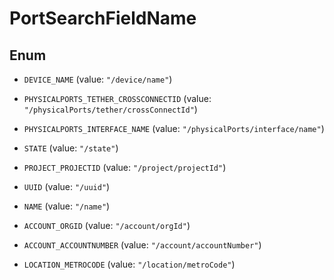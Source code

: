 

# PortSearchFieldName

## Enum


* `DEVICE_NAME` (value: `"/device/name"`)

* `PHYSICALPORTS_TETHER_CROSSCONNECTID` (value: `"/physicalPorts/tether/crossConnectId"`)

* `PHYSICALPORTS_INTERFACE_NAME` (value: `"/physicalPorts/interface/name"`)

* `STATE` (value: `"/state"`)

* `PROJECT_PROJECTID` (value: `"/project/projectId"`)

* `UUID` (value: `"/uuid"`)

* `NAME` (value: `"/name"`)

* `ACCOUNT_ORGID` (value: `"/account/orgId"`)

* `ACCOUNT_ACCOUNTNUMBER` (value: `"/account/accountNumber"`)

* `LOCATION_METROCODE` (value: `"/location/metroCode"`)



